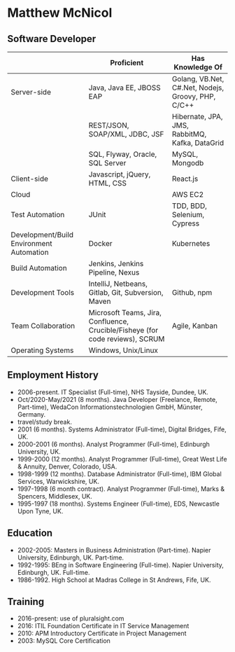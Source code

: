 
# Matthew McNicol

## Software Developer

| | Proficient | Has Knowledge Of |
| --- | --- | --- |
| Server-side  | Java, Java EE, JBOSS EAP | Golang, VB.Net, C#.Net, Nodejs, Groovy, PHP, C/C++ |
| | REST/JSON, SOAP/XML, JDBC, JSF | Hibernate, JPA, JMS, RabbitMQ, Kafka, DataGrid |
| | SQL, Flyway, Oracle, SQL Server | MySQL, Mongodb |
| Client-side  | Javascript, jQuery, HTML, CSS | React.js |
| Cloud | | AWS EC2 |
| Test Automation | JUnit | TDD, BDD, Selenium, Cypress |
| Development/Build Environment Automation | Docker | Kubernetes |
| Build Automation | Jenkins, Jenkins Pipeline, Nexus | |
| Development Tools | IntelliJ, Netbeans, Gitlab, Git, Subversion, Maven | Github, npm |
| Team Collaboration | Microsoft Teams, Jira, Confluence, Crucible/Fisheye (for code reviews), SCRUM | Agile, Kanban |
| Operating Systems | Windows, Unix/Linux | |

## Employment History 
* 2006-present. IT Specialist (Full-time), NHS Tayside, Dundee, UK.
* Oct/2020-May/2021 (8 months). Java Developer (Freelance, Remote, Part-time), WedaCon Informationstechnologien GmbH, Münster, Germany.
* travel/study break.
* 2001 (6 months). Systems Administrator (Full-time), Digital Bridges, Fife, UK.
* 2000-2001 (6 months). Analyst Programmer (Full-time), Edinburgh University, UK.
* 1999-2000 (12 months). Analyst Programmer (Full-time), Great West Life & Annuity, Denver, Colorado, USA.
* 1998-1999 (12 months). Database Administrator (Full-time), IBM Global Services, Warwickshire, UK.
* 1997-1998 (6 month contract). Analyst Programmer (Full-time), Marks & Spencers, Middlesex, UK.
* 1995-1997 (18 months). Systems Engineer (Full-time), EDS, Newcastle Upon Tyne, UK.

## Education 
* 2002-2005: Masters in Business Administration (Part-time). Napier University, Edinburgh, UK. Part-time. 
* 1992-1995: BEng in Software Engineering (Full-time). Napier University, Edinburgh, UK. Full-time. 
* 1986-1992. High School at Madras College in St Andrews, Fife, UK.

## Training 
* 2016-present: use of pluralsight.com
* 2016: ITIL Foundation Certificate in IT Service Management
* 2010: APM Introductory Certificate in Project Management
* 2003: MySQL Core Certification
